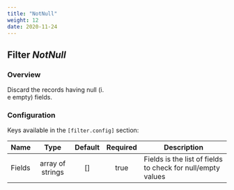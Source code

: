 ```yaml
---
title: "NotNull"
weight: 12
date: 2020-11-24
---
```

## Filter *NotNull*

### Overview
Discard the records having null (i.  
e empty) fields.  



### Configuration

Keys available in the `[filter.config]` section:

|Name|Type|Default|Required|Description|
|----|:--:|:-----:|:------:|-----------|
| Fields| array of strings| []| true| Fields is the list of fields to check for null/empty values|

